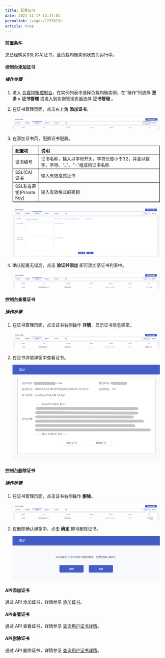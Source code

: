 ```yaml
---
title: 配置证书    
date: 2021-11-17 13:17:01
permalink: /pages/1233019/
article: true
---
```


#### 前置条件

您已经购买SSL(CA)证书，且负载均衡实例状态为运行中。

#### 控制台添加证书

##### 操作步骤

1. 进入 [负载均衡控制台](https://console.capitalonline.net/loadbalancers)，在实例列表中选择负载均衡实例，在“操作”列选择 **更多 > 证书管理** 或进入到实例管理页面选择 **证书管理** 。

2. 在证书管理页面，点击右上角 **添加证书**。

   ![添加证书](../../pic/添加证书-添加证书.png)

3. 在添加证书页，配置证书配置。

   <table width="95%" border="1" cellpadding="2" cellspacing="1">
   	<thead>
           <tr>
               <th align="left" width="15%">配置项</th>
               <th align="left" width="70%">说明</th>
           </tr>
   	</thead>
       <tbody>
           <tr>
               <td>证书编号</td>
               <td>证书名称，输入以字母开头，字符长度小于32，并且以数字、字母、“_”、“-”组成的证书名称</td>
           </tr>
            <tr>
               <td>SSL(CA)证书</td>
               <td>输入有效格式证书</td>
           </tr>
           <tr>
               <td>SSL私有密钥(Private Key)</td>
               <td>输入有效格式的密钥</td>
           </tr>
   	</tbody>
   </table>
   
   ![配置证书](../../pic/添加证书-配置证书.png)
   
4. 确认配置无误后，点击 **验证并添加** 即可添加至证书列表中。

   ![证书列表](../../pic/添加证书-证书列表.png)

#### 控制台查看证书

##### 操作步骤

1. 在证书管理页面，点击证书右侧操作 **详情**，显示证书信息弹窗。

   ![查看详情](../../pic/添加证书-查看详情.png)

2. 在证书详情弹窗中查看证书。

   ![证书详情](../../pic/添加证书-证书详情.png)

#### 控制台删除证书

##### 操作步骤

1. 在证书管理页面，点击证书右侧操作 **删除**。

   ![删除证书](../../pic/添加证书-删除证书.png)

2. 在删除确认弹窗中，点击 **确定** 即可删除证书。

   ![删除弹窗](../../pic/添加证书-删除弹窗.png)

#### API添加证书

通过 API 添加证书，详情参见 [添加证书](F:\首云工作相关\PaaS产品线\弹性计算产品\负载均衡\用户操作手册\HaProxy\09.API文档\04.证书相关接口\03.添加证书.md)。

#### API查看证书

通过 API 查看证书，详情参见 [查询用户证书详情](F:\首云工作相关\PaaS产品线\弹性计算产品\负载均衡\用户操作手册\HaProxy\09.API文档\04.证书相关接口\01.查询用户证书详情.md)。

#### API删除证书

通过 API 删除证书，详情参见 [查询用户证书详情](F:\首云工作相关\PaaS产品线\弹性计算产品\负载均衡\用户操作手册\HaProxy\04.操作指南\01.负载均衡监听策略\02.删除证书.md)。
